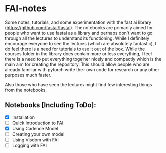 # FAI-notes
Some notes, tutorials, and some experimentation with the fast ai library (https://github.com/fastai/fastai). The notebooks are primarily aimed for people who want to use fastai as a library and perhaps don't want to go through all the lectures to understand its functioning. While I definitely encourage everyone to see the lectures (which are absolutely fantastic), I do feel there is a need for tutorials to use it out of the box. While the courses folder in the library does contain more or less everything, I feel there is a need to put everything together nicely and compactly which is the main aim for creating the repository. This should allow people who are already familiar with pytorch write their own code for research or any other purposes much faster.

Also those who have seen the lectures might find few interesting things from the notebooks.

## Notebooks [Including ToDo]:
- [x] Installation
- [ ] Quick Introduction to FAI
- [x] Using Cadence Model
- [ ] Creating your own model
- [ ] Using Visdom with FAI
- [ ] Logging with FAI
